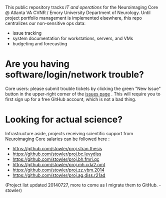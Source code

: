 This public repository tracks *IT and operations* for the Neuroimaging Core @ Atlanta VA CVNR / Emory University Department of Neurology. Until project portfolio management is implemented elsewhere, this repo centralizes our non-sensitive ops data:
  - issue tracking
  - system documentation for workstations, servers, and VMs
  - budgeting and forecasting


Are you having software/login/network trouble?
================================
Core users: please submit trouble tickets by clicking the green "New Issue" button in the upper-right corner of the [issues page](http://j.mp/brokenbrain) . This will require you to first sign up for a free GitHub account, which is not a bad thing.


Looking for actual science?
===============================
Infrastructure aside, projects receiving scientific support from Neuroimaging Core salaries can be followed here :

- https://github.com/stowler/proj.stran.thesis
- https://github.com/stowler/proj.bc.levydiss
- https://github.com/stowler/proj.bh.fmri.qc
- https://github.com/stowler/proj.mh.cda2.omt
- https://github.com/stowler/proj.zz.vbm.2014
- https://github.com/stowler/proj.ag.diss.r21ad

(Project list updated 20140727, more to come as I migrate them to GitHub. -stowler)
